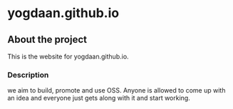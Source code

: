 # yogdaan.github.io
## About the project
This is the website for yogdaan.github.io. 
### Description
we aim to build, promote and use OSS. Anyone is allowed to come up with an idea and everyone just gets along with it and start working.
